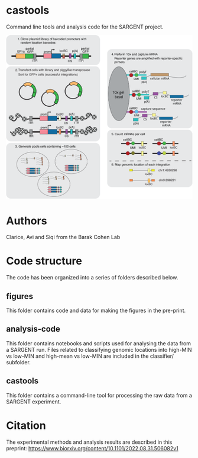 # castools
Command line tools and analysis code for the SARGENT project.

![SARGENT](./figures/SARGENT.png)

# Authors
Clarice, Avi and Siqi from the Barak Cohen Lab

# Code structure
The code has been organized into a series of folders described below.

## figures
This folder contains code and data for making the figures in the pre-print.

## analysis-code
This folder contains notebooks and scripts used for analysing the data from a SARGENT run. Files
related to classifying genomic locations into high-MIN vs low-MIN and high-mean vs low-MIN are
included in the classifier/ subfolder.

## castools
This folder contains a command-line tool for processing the raw data from a SARGENT experiment.

# Citation
The experimental methods and analysis results are described in this preprint:
https://www.biorxiv.org/content/10.1101/2022.08.31.506082v1
